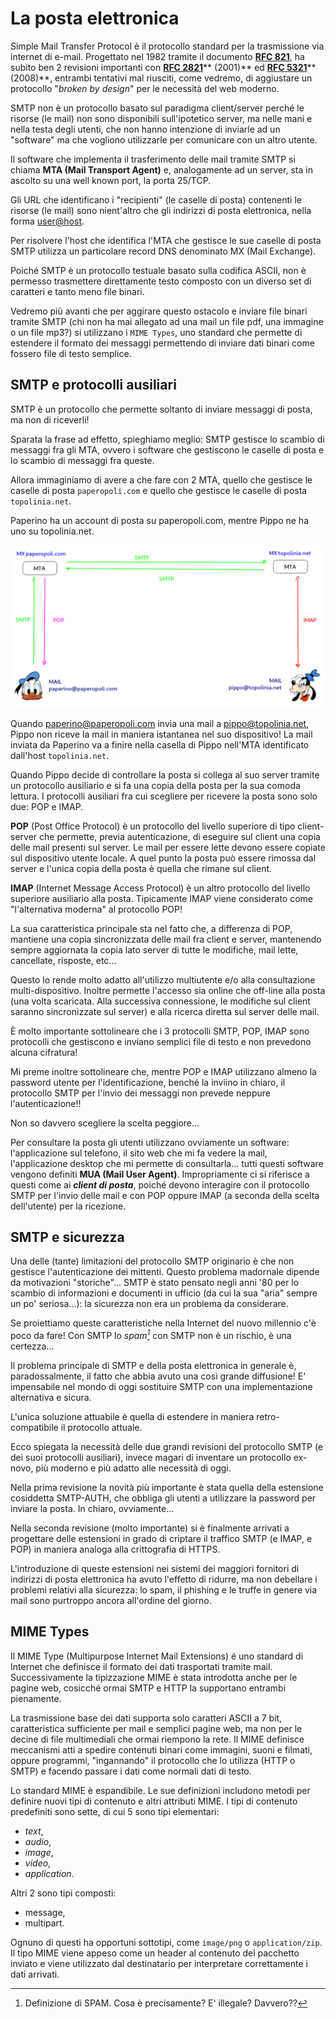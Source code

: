 # La posta elettronica


Simple Mail Transfer Protocol è il protocollo standard per la trasmissione via internet di e-mail. 
Progettato nel 1982 tramite il documento [**RFC 821**](https://tools.ietf.org/html/rfc821), ha subito
ben 2 revisioni importanti con [**RFC 2821**](https://tools.ietf.org/html/rfc2821)** (2001)** ed 
[**RFC 5321**](https://tools.ietf.org/html/rfc5321)** (2008)**, 
entrambi tentativi mal riusciti, come vedremo, di aggiustare un protocollo
"*broken by design*" per le necessità del web moderno.

SMTP non è un protocollo basato sul paradigma client/server perché le
risorse (le mail) non sono disponibili sull'ipotetico server, ma nelle
mani e nella testa degli utenti, che non hanno intenzione di inviarle ad
un "software" ma che vogliono utilizzarle per comunicare con un altro
utente.

Il software che implementa il trasferimento delle mail tramite SMTP si
chiama **MTA (Mail Transport Agent)** e, analogamente ad un server, sta
in ascolto su una well known port, la porta 25/TCP.

Gli URL che identificano i "recipienti" (le caselle di posta) contenenti
le risorse (le mail) sono nient'altro che gli indirizzi di posta
elettronica, nella forma <user@host>.

Per risolvere l'host che identifica l'MTA che gestisce le sue caselle di
posta SMTP utilizza un particolare record DNS denominato MX (Mail
Exchange).

Poiché SMTP è un protocollo testuale basato sulla codifica ASCII, non è
permesso trasmettere direttamente testo composto con un diverso set di
caratteri e tanto meno file binari.

Vedremo più avanti che per aggirare questo ostacolo e inviare file
binari tramite SMTP (chi non ha mai allegato ad una mail un file pdf,
una immagine o un file mp3?) si utilizzano i `MIME Types`, uno
standard che permette di estendere il formato dei messaggi permettendo
di inviare dati binari come fossero file di testo semplice.


## SMTP e protocolli ausiliari

SMTP è un protocollo che permette soltanto di inviare messaggi di posta,
ma non di riceverli!

Sparata la frase ad effetto, spieghiamo meglio: SMTP gestisce lo scambio
di messaggi fra gli MTA, ovvero i software che gestiscono le caselle di
posta e lo scambio di messaggi fra queste.

Allora immaginiamo di avere a che fare con 2 MTA, quello che gestisce le
caselle di posta `paperopoli.com` e quello che
gestisce le caselle di posta `topolinia.net`.

Paperino ha un account di posta su paperopoli.com, mentre Pippo ne ha
uno su topolinia.net.

![POP vs IMAP](images/POP_vs_IMAP.png)


Quando <paperino@paperopoli.com> invia una mail a <pippo@topolinia.net>, Pippo non riceve la mail in maniera istantanea nel suo dispositivo! 
La mail inviata da Paperino va a finire nella casella di Pippo nell'MTA identificato dall'host `topolinia.net`.

Quando Pippo decide di controllare la posta si collega al suo server tramite un protocollo ausiliario e si fa una copia della posta per la
sua comoda lettura. I protocolli ausiliari fra cui scegliere per ricevere la posta sono solo due: POP e IMAP.

**POP** (Post Office Protocol) è un protocollo del livello superiore di
tipo client-server che permette, previa autenticazione, di eseguire sul
client una copia delle mail presenti sul server. Le mail per essere
lette devono essere copiate sul dispositivo utente locale. A quel punto
la posta può essere rimossa dal server e l'unica copia della posta è
quella che rimane sul client.

**IMAP** (Internet Message Access Protocol) è un altro protocollo del
livello superiore ausiliario alla posta. Tipicamente IMAP viene
considerato come "l'alternativa moderna" al protocollo POP!

La sua caratteristica principale sta nel fatto che, a differenza di POP,
mantiene una copia sincronizzata delle mail fra client e server,
mantenendo sempre aggiornata la copia lato server di tutte le modifiche,
mail lette, cancellate, risposte, etc...

Questo lo rende molto adatto all'utilizzo multiutente e/o alla
consultazione multi-dispositivo. Inoltre permette l'accesso sia online
che off-line alla posta (una volta scaricata. Alla successiva
connessione, le modifiche sul client saranno sincronizzate sul server) e
alla ricerca diretta sul server delle mail.

È molto importante sottolineare che i 3 protocolli SMTP, POP, IMAP sono
protocolli che gestiscono e inviano semplici file di testo e non
prevedono alcuna cifratura!

Mi preme inoltre sottolineare che, mentre POP e IMAP utilizzano almeno
la password utente per l'identificazione, benché la inviino in chiaro,
il protocollo SMTP per l'invio dei messaggi non prevede neppure
l'autenticazione!!

Non so davvero scegliere la scelta peggiore...

Per consultare la posta gli utenti utilizzano ovviamente un software:
l'applicazione sul telefono, il sito web che mi fa vedere la mail,
l'applicazione desktop che mi permette di consultarla... tutti questi
software vengono definiti **MUA (Mail User Agent)**. Impropriamente ci
si riferisce a questi come ai ***client di posta***, poiché devono
interagire con il protocollo SMTP per l'invio delle mail e con POP
oppure IMAP (a seconda della scelta dell'utente) per la ricezione.




## SMTP e sicurezza

Una delle (tante) limitazioni del protocollo SMTP originario è che non
gestisce l'autenticazione dei mittenti. Questo problema madornale
dipende da motivazioni "storiche"... SMTP è stato pensato negli anni '80
per lo scambio di informazioni e documenti in ufficio (da cui la sua
"aria" sempre un po' seriosa...): la sicurezza non era un problema da
considerare.

Se proiettiamo queste caratteristiche nella Internet del nuovo millennio
c'è poco da fare! Con SMTP lo *spam[^1]* con SMTP non è un rischio, è
una certezza...

Il problema principale di SMTP e della posta elettronica in generale è,
paradossalmente, il fatto che abbia avuto una così grande diffusione!
E' impensabile nel mondo di oggi sostituire SMTP con una
implementazione alternativa e sicura.

L'unica soluzione attuabile è quella di estendere in maniera
retro-compatibile il protocollo attuale.

Ecco spiegata la necessità delle due grandi revisioni del protocollo
SMTP (e dei suoi protocolli ausiliari), invece magari di inventare un
protocollo ex-novo, più moderno e più adatto alle necessità di oggi.

Nella prima revisione la novità più importante è stata quella della
estensione cosiddetta SMTP-AUTH, che obbliga gli utenti a utilizzare la
password per inviare la posta. In chiaro, ovviamente...

Nella seconda revisione (molto importante) si è finalmente arrivati a
progettare delle estensioni in grado di criptare il traffico SMTP (e
IMAP, e POP) in maniera analoga alla crittografia di HTTPS.

L'introduzione di queste estensioni nei sistemi dei maggiori fornitori
di indirizzi di posta elettronica ha avuto l'effetto di ridurre, ma non
debellare i problemi relativi alla sicurezza: lo spam, il phishing e le
truffe in genere via mail sono purtroppo ancora all'ordine del giorno.



## MIME Types

Il MIME Type (Multipurpose Internet Mail Extensions) é uno standard di
Internet che definisce il formato dei dati trasportati tramite mail.
Successivamente la tipizzazione MIME è stata introdotta anche per le
pagine web, cosicché ormai SMTP e HTTP la supportano entrambi
pienamente.

La trasmissione base dei dati supporta solo caratteri ASCII a 7 bit,
caratteristica sufficiente per mail e semplici pagine web, ma non per le
decine di file multimediali che ormai riempono la rete. Il MIME
definisce meccanismi atti a spedire contenuti binari come immagini,
suoni e filmati, oppure programmi, "ingannando" il protocollo che lo
utilizza (HTTP o SMTP) e facendo passare i dati come normali dati di
testo.

Lo standard MIME è espandibile. Le sue definizioni includono metodi per
definire nuovi tipi di contenuto e altri attributi MIME. I tipi di
contenuto predefiniti sono sette, di cui 5 sono tipi elementari:

-   *text*,
-   *audio*,
-   *image*,
-   *video*,
-   *application*.

Altri 2 sono tipi composti:

-   message,
-   multipart.

Ognuno di questi ha opportuni sottotipi, come `image/png` o `application/zip`. 
Il tipo MIME viene appeso come un header al contenuto
del pacchetto inviato e viene utilizzato dal destinatario per
interpretare correttamente i dati arrivati.

[^1]: Definizione di SPAM. Cosa è precisamente? E' illegale? Davvero??
